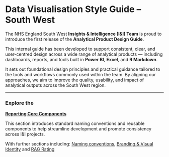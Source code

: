 # Data Visualisation Style Guide – South West

The NHS England South West **Insights & Intelligence (I&I) Team** is proud to introduce the first release of the **Analytical Product Design Guide**.

This internal guide has been developed to support consistent, clear, and user-centred design across a wide range of analytical products — including dashboards, reports, and tools built in **Power BI**, **Excel**, and **R Markdown**.

It sets out foundational design principles and practical guidance tailored to the tools and workflows commonly used within the team. By aligning our approaches, we aim to improve the quality, usability, and impact of analytical outputs across the South West region.

---

### Explore the  
**[Reporting Core Components](reporting_corecomponents/index.md)**

This section introduces standard naming conventions and reusable components to help streamline development and promote consistency across I&I projects.

With further sections including:
[Naming conventions](reporting_corecomponents/naming_conventions.md), 
[Branding & Visual Identity](reporting_corecomponents/branding_visual.md) and 
[RAG Rating](reporting_corecomponents/rag_rating.md)